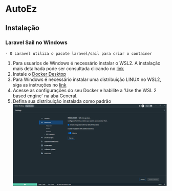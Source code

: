 # AutoEz

## Instalação

### Laravel Sail no Windows

    - O Laravel utiliza o pacote laravel/sail para criar o container

1. Para usuarios de Windows é necessário instalar o WSL2. A instalação mais detalhada pode ser consultada clicando no [link](https://laravel.com/docs/9.x/sail)
2. Instale o [Docker Desktop](https://docs.docker.com/desktop/install/mac-install/)
3. Para Windows é necessário instalar uma distribuição LINUX no WSL2, siga as instruções no [link](https://ubuntu.com/tutorials/install-ubuntu-on-wsl2-on-windows-10#1-overview) 
4. Acesse as configurações do seu Docker e habilite a 'Use the WSL 2 based engine' na aba General.
5. Defina sua distribuição instalada como padrão
![passo-5](docker-step.png)
 
